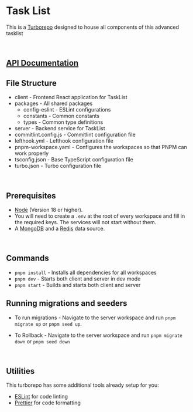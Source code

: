 # Task List

This is a [Turborepo](https://turbo.build/repo) designed to house all components of this advanced tasklist

</br>

## [API Documentation](https://documenter.getpostman.com/view/32343835/2sAYkKGcHH)

## File Structure

- client - Frontend React application for TaskList
- packages - All shared packages
  - config-eslint - ESLint configurations
  - constants - Common constants
  - types - Common type definitions
- server - Backend service for TaskList
- commitlint.config.js - Commitlint configuration file
- lefthook.yml - Lefthook configuration file
- pnpm-workspace.yaml - Configures the workspaces so that PNPM can work properly
- tsconfig.json - Base TypeScript configuration file
- turbo.json - Turbo configuration file

</br>

## Prerequisites

- [Node](https://nodejs.org) (Version 18 or higher).
- You will need to create a `.env` at the root of every workspace and fill in the required keys. The services will not start without them.
- A [MongoDB](https://www.mongodb.com) and a [Redis](https://redis.io/) data source.

</br>

## Commands

- `pnpm install` - Installs all dependencies for all workspaces
- `pnpm dev` - Starts both client and server in dev mode
- `pnpm start` - Builds and starts both client and server

## Running migrations and seeders

- To run migrations - Navigate to the server workspace and run `pnpm migrate up` or `pnpm seed up`.

- To Rollback - Navigate to the server workspace and run `pnpm migrate down` or `pnpm seed down`

</br>

## Utilities

This turborepo has some additional tools already setup for you:

- [ESLint](https://eslint.org/) for code linting
- [Prettier](https://prettier.io) for code formatting
